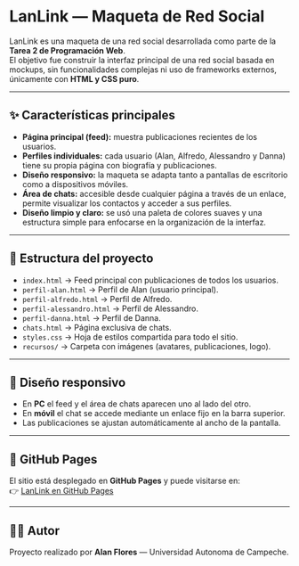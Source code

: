 # LanLink — Maqueta de Red Social  

LanLink es una maqueta de una red social desarrollada como parte de la **Tarea 2 de Programación Web**.  
El objetivo fue construir la interfaz principal de una red social basada en mockups, sin funcionalidades complejas ni uso de frameworks externos, únicamente con **HTML y CSS puro**.  

---

## ✨ Características principales  
- **Página principal (feed):** muestra publicaciones recientes de los usuarios.  
- **Perfiles individuales:** cada usuario (Alan, Alfredo, Alessandro y Danna) tiene su propia página con biografía y publicaciones.  
- **Diseño responsivo:** la maqueta se adapta tanto a pantallas de escritorio como a dispositivos móviles.  
- **Área de chats:** accesible desde cualquier página a través de un enlace, permite visualizar los contactos y acceder a sus perfiles.  
- **Diseño limpio y claro:** se usó una paleta de colores suaves y una estructura simple para enfocarse en la organización de la interfaz.  

---

## 📂 Estructura del proyecto  
- `index.html` → Feed principal con publicaciones de todos los usuarios.  
- `perfil-alan.html` → Perfil de Alan (usuario principal).  
- `perfil-alfredo.html` → Perfil de Alfredo.  
- `perfil-alessandro.html` → Perfil de Alessandro.  
- `perfil-danna.html` → Perfil de Danna.  
- `chats.html` → Página exclusiva de chats.  
- `styles.css` → Hoja de estilos compartida para todo el sitio.  
- `recursos/` → Carpeta con imágenes (avatares, publicaciones, logo).  

---

## 📱 Diseño responsivo  
- En **PC** el feed y el área de chats aparecen uno al lado del otro.  
- En **móvil** el chat se accede mediante un enlace fijo en la barra superior.  
- Las publicaciones se ajustan automáticamente al ancho de la pantalla.  

---

## 🔗 GitHub Pages  
El sitio está desplegado en **GitHub Pages** y puede visitarse en:  
👉 [LanLink en GitHub Pages](https://alanelihu1905.github.io/LanLInk/)  

---

## 👨‍💻 Autor  
Proyecto realizado por **Alan Flores** — Universidad Autonoma de Campeche.

